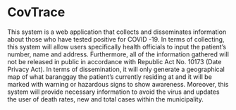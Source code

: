 # CovTrace
This system is a web application that collects and disseminates information about those who have tested positive for COVID -19. In terms of collecting, this system will allow users specifically health officials to input the patient’s number, name and address. Furthermore, all of the information gathered will not be released in public in accordance with Republic Act No. 10173 (Date Privacy Act). In terms of dissemination, it will only generate a geographical map of what baranggay the patient’s currently residing at and it will be marked with warning or hazardous signs to show awareness. Moreover, this system will provide necessary information to avoid the virus and updates the user of death rates, new and total cases within the municipality.
